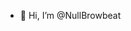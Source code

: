 - 👋 Hi, I’m @NullBrowbeat

<!---
NullBrowbeat/NullBrowbeat is a ✨ special ✨ repository because its `README.md` (this file) appears on your GitHub profile.
You can click the Preview link to take a look at your changes.
--->
